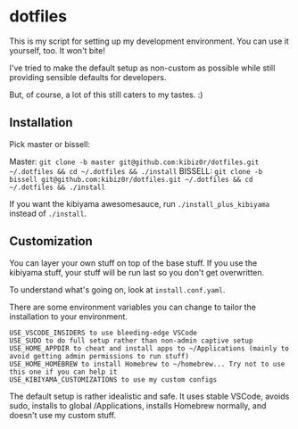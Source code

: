 # dotfiles

This is my script for setting up my development environment. You can use it yourself, too. It won't bite!

I've tried to make the default setup as non-custom as possible while still providing sensible defaults for developers.

But, of course, a lot of this still caters to my tastes. :)

## Installation

Pick master or bissell:

Master: `git clone -b master git@github.com:kibiz0r/dotfiles.git ~/.dotfiles && cd ~/.dotfiles && ./install`
BISSELL: `git clone -b bissell git@github.com:kibiz0r/dotfiles.git ~/.dotfiles && cd ~/.dotfiles && ./install`

If you want the kibiyama awesomesauce, run `./install_plus_kibiyama` instead of `./install`.

## Customization

You can layer your own stuff on top of the base stuff. If you use the kibiyama stuff, your stuff will be run last so you don't get overwritten.

To understand what's going on, look at `install.conf.yaml`.

There are some environment variables you can change to tailor the installation to your environment.

```
USE_VSCODE_INSIDERS to use bleeding-edge VSCode
USE_SUDO to do full setup rather than non-admin captive setup
USE_HOME_APPDIR to cheat and install apps to ~/Applications (mainly to avoid getting admin permissions to run stuff)
USE_HOME_HOMEBREW to install Homebrew to ~/homebrew... Try not to use this one if you can help it
USE_KIBIYAMA_CUSTOMIZATIONS to use my custom configs
```

The default setup is rather idealistic and safe. It uses stable VSCode, avoids sudo, installs to global /Applications, installs Homebrew normally, and doesn't use my custom stuff.
